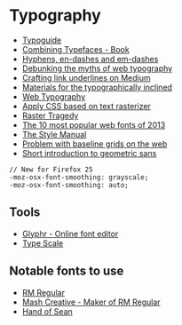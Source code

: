 # Typography

* [Typoguide](http://www.typogui.de/)
* [Combining Typefaces - Book](http://www.fivesimplesteps.com/products/combining-typefaces)
* [Hyphens, en-dashes and em-dashes](http://www.fonts.com/content/learning/fyti/glyphs/hyphens-and-dashes)
* [Debunking the myths of web typography](http://www.webdesignerdepot.com/2014/03/debunking-the-myths-of-web-typography/)
* [Crafting link underlines on Medium](https://medium.com/designing-medium/7c03a9274f9)
* [Materials for the typographically inclined](http://raggedwrite.net/)
* [Web Typography](http://webtypography.net/intro/)
* [Apply CSS based on text rasterizer](http://typerendering.com/)
* [Raster Tragedy](http://www.rastertragedy.com/)
* [The 10 most popular web fonts of 2013](http://www.typeandgrids.com/blog/the-ten-most-popular-web-fonts-of-2013)
* [The Style Manual](http://stylemanual.org/)
* [Problem with baseline grids on the web](http://jasonsantamaria.com/articles/baseline-grids-on-the-web)
* [Short introduction to geometric sans](http://next.fontshop.com/content/short-intro-to-geometric-sans)

```
// New for Firefox 25
-moz-osx-font-smoothing: grayscale;
-moz-osx-font-smoothing: auto;
```


## Tools

* [Glyphr - Online font editor](http://glyphrstudio.com/)
* [Type Scale](http://type-scale.com/)


## Notable fonts to use

* [RM Regular](http://www.hypefortype.com/rm-regular.html)
* [Mash Creative - Maker of RM Regular](http://mashcreative.co.uk/project/rm-regular/)
* [Hand of Sean](http://www.niceandripe.com/fonts/hand-of-sean/)